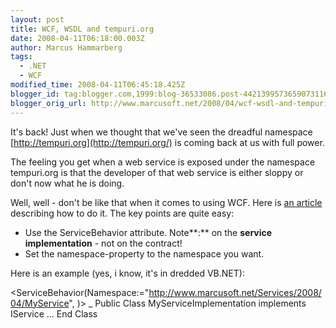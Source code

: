 ```yaml
---
layout: post
title: WCF, WSDL and tempuri.org
date: 2008-04-11T06:18:00.003Z
author: Marcus Hammarberg
tags:
  - .NET
  - WCF
modified_time: 2008-04-11T06:45:18.425Z
blogger_id: tag:blogger.com,1999:blog-36533086.post-4421399573659073116
blogger_orig_url: http://www.marcusoft.net/2008/04/wcf-wsdl-and-tempuriorg.html
---
```


It's
back! Just when we thought that we've seen the dreadful namespace
[http://tempuri.org](http://tempuri.org/) is coming back at us with full
power.

The feeling you get when a web service is exposed under the namespace
tempuri.org is that the developer of that web service is either sloppy
or don't now what he is doing.

Well, well - don't be like that when it comes to using WCF. Here is [an
article](http://www.pluralsight.com/blogs/kirillg/archive/2006/06/18/28380.aspx)
describing how to do it. The key points are quite easy:

- Use the ServiceBehavior attribute. Note**:** on the **service
    implementation** - not on the contract!
- Set the namespace-property to the namespace you want.

Here is an example (yes, i know, it's in dredded VB.NET):

\<ServiceBehavior(Namespace:="http://www.marcusoft.net/Services/2008/04/MyService",
)\> \_
Public Class MyServiceImplementation
implements IService
...
End Class
